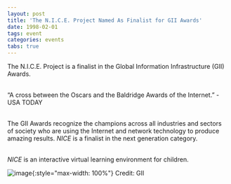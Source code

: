 ```yaml
---
layout: post
title: 'The N.I.C.E. Project Named As Finalist for GII Awards'
date: 1998-02-01
tags: event
categories: events
tabs: true
---
```


The N.I.C.E. Project  is a finalist in the Global Information Infrastructure (GII) Awards.<br><br>

&ldquo;A cross between the Oscars and the Baldridge Awards of the Internet.&rdquo; -  USA TODAY<br><br>

The GII Awards recognize the champions across all industries and sectors of society who are using the Internet and network technology to produce amazing results. <em>NICE</em> is a finalist in the next generation category.<br><br>

<em>NICE</em> is an interactive virtual learning environment for children.

![image](https://www.evl.uic.edu/output/originals/giiawards.gif-srcw.jpg){:style="max-width: 100%"}
Credit: GII

